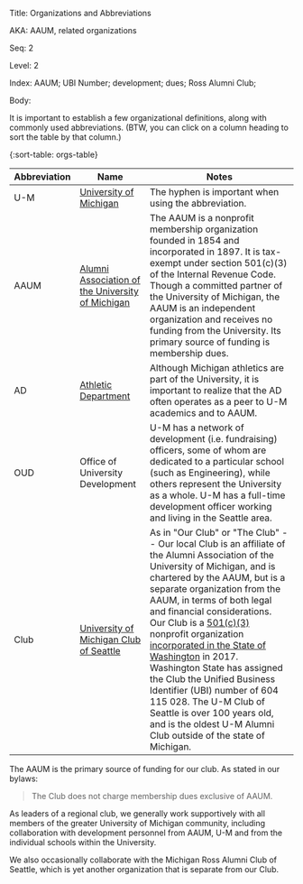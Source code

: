 Title:  Organizations and Abbreviations

AKA:    AAUM, related organizations

Seq:    2

Level:  2

Index:  AAUM; UBI Number; development; dues; Ross Alumni Club; 

Body:

It is important to establish a few organizational definitions, along with commonly used abbreviations. (BTW, you can click on a column heading to sort the table by that column.)

{:sort-table: orgs-table}

| Abbreviation | Name | Notes |
| ------------ | ---- | ----- |
| U-M          | [University of Michigan](https://umich.edu) | The hyphen is important when using the abbreviation. 
| AAUM | [Alumni Association of the University of Michigan](https://alumni.umich.edu) | The AAUM is a nonprofit membership organization founded in 1854 and incorporated in 1897. It is tax-exempt under section 501(c)(3) of the Internal Revenue Code. Though a committed partner of the University of Michigan, the AAUM is an independent organization and receives no funding from the University. Its primary source of funding is membership dues. 
| AD | [Athletic Department](https://mgoblue.com) | Although Michigan athletics are part of the University, it is important to realize that the AD often operates as a peer to U-M academics and to AAUM. 
| OUD | Office of University Development | U-M has a network of development (i.e. fundraising) officers, some of whom are dedicated to a particular school (such as Engineering), while others represent the University as a whole. U-M has a full-time development officer working and living in the Seattle area. 
| Club | [University of Michigan Club of Seattle](https://umseattle.org) | As in "Our Club" or "The Club" -- Our local Club is an affiliate of the Alumni Association of the University of Michigan, and is chartered by the AAUM, but is a separate organization from the AAUM, in terms of both legal and financial considerations. Our Club is a  [501(c)(3)][501c3] nonprofit organization [incorporated in the State of Washington][wacorps] in 2017. Washington State has assigned the Club the Unified Business Identifier (UBI) number of 604 115 028. The U-M Club of Seattle is over 100 years old, and is the oldest U-M Alumni Club outside of the state of Michigan. 

The AAUM is the primary source of funding for our club. As stated in our bylaws:

> The Club does not charge membership dues exclusive of AAUM.

As leaders of a regional club, we generally work supportively with all members of the greater University of Michigan community, including collaboration with development personnel from AAUM, U-M and from the individual schools within the University. 

We also occasionally collaborate with the Michigan Ross Alumni Club of Seattle, which is yet another organization that is separate from our Club. 

[501c3]: https://en.wikipedia.org/wiki/501(c)(3)_organization
[aaum]: http://alumni.umich.edu
[wacorps]: https://ccfs.sos.wa.gov/#/BusinessSearch/BusinessInformation

